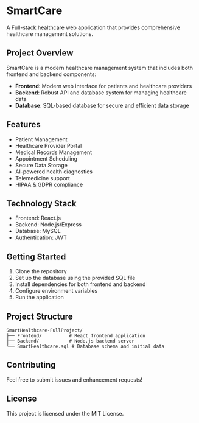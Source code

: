# SmartCare

A Full-stack healthcare web application that provides comprehensive healthcare management solutions.

## Project Overview

SmartCare is a modern healthcare management system that includes both frontend and backend components:

- **Frontend**: Modern web interface for patients and healthcare providers
- **Backend**: Robust API and database system for managing healthcare data
- **Database**: SQL-based database for secure and efficient data storage

## Features

- Patient Management
- Healthcare Provider Portal
- Medical Records Management
- Appointment Scheduling
- Secure Data Storage
- AI-powered health diagnostics
- Telemedicine support
- HIPAA & GDPR compliance

## Technology Stack

- Frontend: React.js
- Backend: Node.js/Express
- Database: MySQL
- Authentication: JWT

## Getting Started

1. Clone the repository
2. Set up the database using the provided SQL file
3. Install dependencies for both frontend and backend
4. Configure environment variables
5. Run the application

## Project Structure

```
SmartHealthcare-FullProject/
├── Frontend/          # React frontend application
├── Backend/           # Node.js backend server
└── SmartHealthcare.sql # Database schema and initial data
```

## Contributing

Feel free to submit issues and enhancement requests!

## License

This project is licensed under the MIT License.
